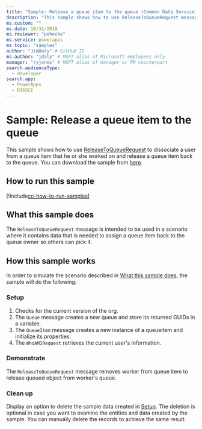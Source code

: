 ```yaml
---
title: "Sample: Release a queue item to the queue (Common Data Service) | Microsoft Docs" # Intent and product brand in a unique string of 43-59 chars including spaces
description: "This sample shows how to use ReleaseToQueueRequest message" # 115-145 characters including spaces. This abstract displays in the search result.
ms.custom: ""
ms.date: 10/31/2018
ms.reviewer: "pehecke"
ms.service: powerapps
ms.topic: "samples"
author: "JimDaly" # GitHub ID
ms.author: "jdaly" # MSFT alias of Microsoft employees only
manager: "ryjones" # MSFT alias of manager or PM counterpart
search.audienceType: 
  - developer
search.app: 
  - PowerApps
  - D365CE
---
```

# Sample: Release a queue item to the queue

<!-- https://docs.microsoft.com/dynamics365/customer-engagement/developer/sample-release-queue-item-queue-early-bound
Couldn't each of the operations in this series of samples be added to just one sample?
 -->
This sample shows how to use [ReleaseToQueueRequest](https://docs.microsoft.com/dotnet/api/microsoft.crm.sdk.messages.releasetoqueuerequest?view=dynamics-general-ce-9) to dissociate a user from a queue item that he or she worked on and release a queue item back to the queue. You can download the sample from [here](https://github.com/Microsoft/PowerApps-Samples/tree/master/cds/orgsvc/C%23/ReleaseQueueItems).

## How to run this sample

[!include[cc-how-to-run-samples](../../includes/cc-how-to-run-samples.md)]

## What this sample does

The `ReleaseToQueueRequest` message is intended to be used in a scenario where it contains data that is needed to assign a queue item back to the queue owner so others can pick it.

## How this sample works

In order to simulate the scenario described in [What this sample does](#what-this-sample-does), the sample will do the following:

### Setup

1. Checks for the current version of the org.
2. The `Queue` message creates a new queue and store its returned GUIDs in a variable.
3. The `QueueItem` message creates a new instance of a queueitem and initialize its properties.
4. The `WhoAMIRequest` retrieves the current user's information.

### Demonstrate

The `ReleaseToQueueRequest` message removes worker from queue item to release queued object from worker's queue.

### Clean up

Display an option to delete the sample data created in [Setup](#setup). The deletion is optional in case you want to examine the entities and data created by the sample. You can manually delete the records to achieve the same result.
